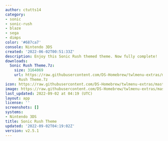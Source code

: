 ```yaml
---
author: ctutts14
category:
- sonic
- sonic-rush
- blaze
- sega
- dimps
color: '#687ca7'
console: Nintendo 3DS
created: '2022-06-02T00:51:33Z'
description: Enjoy this Sonic Rush themed theme. Now fully complete!
downloads:
  Sonic Rush Theme.7z:
    size: 3164069
    url: https://raw.githubusercontent.com/DS-Homebrew/twlmenu-extras/master/_nds/TWiLightMenu/3dsmenu/themes/Sonic
      Rush Theme.7z
icon: https://raw.githubusercontent.com/DS-Homebrew/twlmenu-extras/master/_nds/TWiLightMenu/3dsmenu/themes/meta/Sonic%20Rush%20Theme/icon.png
image: https://raw.githubusercontent.com/DS-Homebrew/twlmenu-extras/master/_nds/TWiLightMenu/3dsmenu/themes/meta/Sonic%20Rush%20Theme/icon.png
last_updated: 2022-09-02 at 04:19 (UTC)
layout: app
license: ''
screenshots: []
systems:
- Nintendo 3DS
title: Sonic Rush Theme
updated: '2022-09-02T04:19:02Z'
version: v2.5.1
---
```

